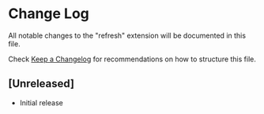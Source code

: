 # Change Log

All notable changes to the "refresh" extension will be documented in this file.

Check [Keep a Changelog](http://keepachangelog.com/) for recommendations on how to structure this file.

## [Unreleased]

- Initial release